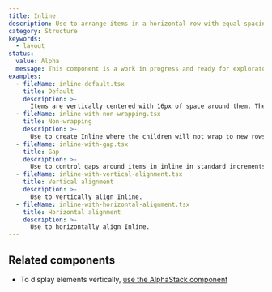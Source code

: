 ```yaml
---
title: Inline
description: Use to arrange items in a horizontal row with equal spacing around them. Items wrap onto multiple lines when needed.
category: Structure
keywords:
  - layout
status:
  value: Alpha
  message: This component is a work in progress and ready for exploratory usage, with breaking changes expected in minor version updates. Please use with caution. Learn more about our [Component lifecycle](/getting-started/components-lifecycle).
examples:
  - fileName: inline-default.tsx
    title: Default
    description: >-
      Items are vertically centered with 16px of space around them. They’ll wrap onto multiple lines when needed.
  - fileName: inline-with-non-wrapping.tsx
    title: Non-wrapping
    description: >-
      Use to create Inline where the children will not wrap to new rows on small screens.
  - fileName: inline-with-gap.tsx
    title: Gap
    description: >-
      Use to control gaps around items in inline in standard increments.
  - fileName: inline-with-vertical-alignment.tsx
    title: Vertical alignment
    description: >-
      Use to vertically align Inline.
  - fileName: inline-with-horizontal-alignment.tsx
    title: Horizontal alignment
    description: >-
      Use to horizontally align Inline.
---
```


## Related components

- To display elements vertically, [use the AlphaStack component](https://polaris.shopify.com/components/alphastack)
